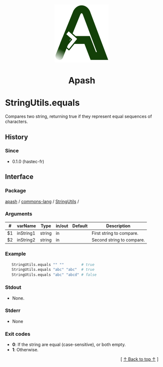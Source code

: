 
<div align='center' id='apash-top'>
  <a href='https://github.com/hastec-fr/apash'>
    <img alt='apash-logo' src='../../../../../../assets/apash-logo.svg'/>
  </a>

  # Apash
</div>


# StringUtils.equals
Compares two string, returning true if they represent equal sequences of characters.

## History
### Since
  * 0.1.0 (hastec-fr)

## Interface
### Package
<!-- apash.packageBegin -->
[apash](../../../apash.md) / [commons-lang](../../commons-lang.md) / [StringUtils](../StringUtils.md) / 
<!-- apash.packageEnd -->

### Arguments
 | #      | varName        | Type          | in/out   | Default    | Description                           |
 |--------|----------------|---------------|----------|------------|---------------------------------------|
 | $1     | inString1      | string        | in       |            | First string to compare.              |
 | $2     | inString2      | string        | in       |            | Second string to compare.             |

### Example
 ```bash
    StringUtils.equals "" ""        # true
    StringUtils.equals "abc" "abc"  # true
    StringUtils.equals "abc" "abcd" # false
 ```

### Stdout
  * None.
### Stderr
  * None

### Exit codes
  * **0**: If the string are equal (case-sensitive), or both empty.
  * **1**: Otherwise.

  <div align='right'>[ <a href='#apash-top'>↑ Back to top ↑</a> ]</div>

